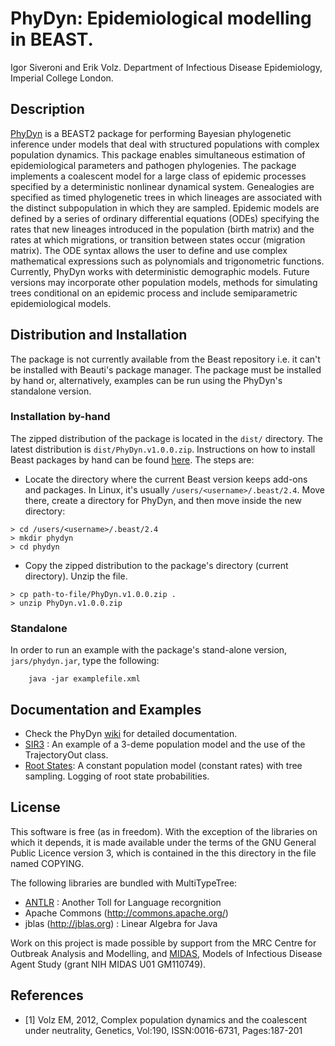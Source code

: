 # PhyDyn: Epidemiological modelling in BEAST.

Igor Siveroni and Erik Volz.
Department of Infectious Disease Epidemiology, Imperial College London.

## Description
[PhyDyn](https://github.com/mrc-ide/PhyDyn/wiki) is a BEAST2 package for performing Bayesian phylogenetic inference under models that deal with structured populations with complex population dynamics.
This package enables simultaneous estimation of epidemiological parameters and pathogen phylogenies. The package implements a coalescent model for a large class of epidemic processes specified by a deterministic nonlinear dynamical system. Genealogies are specified as timed phylogenetic trees in which lineages are associated with the distinct subpopulation in which they are sampled. Epidemic models are defined by a series of ordinary differential equations (ODEs) specifying the rates that new lineages introduced in the population (birth matrix) and the rates at which migrations, or transition between states occur (migration matrix). The ODE syntax allows the user to define and use complex mathematical expressions such as  polynomials and trigonometric functions. Currently, PhyDyn works with deterministic demographic models. Future versions may incorporate other population models, methods for simulating trees conditional on an epidemic process and include semiparametric epidemiological models.

## Distribution and Installation

The package is not currently available from the Beast repository i.e. it can't be installed with Beauti's package manager. The package must be installed by hand or, alternatively, examples can be run using the PhyDyn's standalone version.

### Installation by-hand
The zipped distribution of the package is located in the `dist/` directory. The latest distribution is `dist/PhyDyn.v1.0.0.zip`.
Instructions on how to install Beast packages by hand can be found [here](https://www.beast2.org/managing-packages/). The steps are:
* Locate the directory where the current Beast version  keeps add-ons and packages. In Linux, it's usually `/users/<username>/.beast/2.4`. Move there, create a directory for PhyDyn, and then move inside the new directory:
```
> cd /users/<username>/.beast/2.4
> mkdir phydyn
> cd phydyn
```
* Copy the zipped distribution to the package's directory (current directory). Unzip the file.
```
> cp path-to-file/PhyDyn.v1.0.0.zip .
> unzip PhyDyn.v1.0.0.zip
```

### Standalone

In order to run an example with the package's stand-alone version, `jars/phydyn.jar`, type the following:
```
    java -jar examplefile.xml
```


## Documentation and Examples

* Check the PhyDyn [wiki](https://github.com/mrc-ide/PhyDyn/wiki) for detailed documentation.
* [SIR3](examples/SIR3) : An example of a 3-deme population model and the use of the TrajectoryOut class.
* [Root States](examples/roosStates): A constant population model (constant rates) with tree sampling. Logging of root state probabilities.

## License

This software is free (as in freedom). With the exception of the libraries on which it depends, it is made available under the terms of the GNU General Public Licence version 3, which is contained in the this directory in the file named COPYING.

The following libraries are bundled with MultiTypeTree:

* [ANTLR](http://www.antlr.org/) : Another Toll for Language recorgnition
* Apache Commons (http://commons.apache.org/)
* jblas (http://jblas.org) : Linear Algebra for Java

Work on this project is made possible by support from the MRC Centre for Outbreak Analysis and Modelling, and [MIDAS](http://www.epimodels.org/), Models of Infectious Disease Agent Study (grant NIH MIDAS U01 GM110749).


## References
* [1] Volz EM, 2012, Complex population dynamics and the coalescent under neutrality, Genetics, Vol:190, ISSN:0016-6731, Pages:187-201
